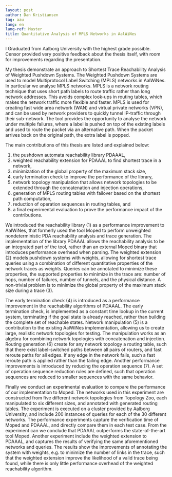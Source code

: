 ```yaml
---
layout: post
author: Dan Kristiansen
tag: aau
lang: en
lang-ref: Master
title: Quantitative Analysis of MPLS Networks in AalWiNes
---
```


I Graduated from Aalborg University with the highest grade possible. Censor provided very positive feedback about the thesis itself, with room for improvements regarding the presentation.

My thesis demonstrate an approach to Shortest Trace Reachability Analysis of Weighted Pushdown Systems. The Weighted Pushdown Systems are used to model Multiprotocol Label Switching (MPLS) networks in AalWiNes. In particular we analyse MPLS networks. MPLS is a network routing technique that uses short path labels to route traffic rather than long network addresses. This avoids complex look-ups in routing tables, which makes the network traffic more flexible and faster. MPLS is used for creating fast wide area network (WAN) and virtual private networks (VPN), and can be used by network providers to quickly tunnel IP-traffic through their sub-network. The tool provides the opportunity to analyse the network under multiple failures, where a label is pushed on top of the existing labels and used to route the packet via an alternative path. When the packet arrives back on the original path, the extra label is popped.

The main contributions of this thesis are listed and explained below:
1. the pushdown automata reachability library PDAAAL,
2. weighted reachability extension for PDAAAL to find shortest trace in a network,
3. minimization of the global property of the maximum stack size,
4. early termination check to improve the performance of the library,
5. network topology manipulation that allows network topologies to be extended through the concatenation and injection operations,
6. generation of MPLS routing tables with failover based on the shortest path computation,
7. reduction of operation sequences in routing tables, and
8. a final experimental evaluation to prove the performance impact of the contributions.

We introduced the reachability library (1) as a performance improvement to AalWiNes, that formerly used the tool Moped to perform unweighted nondeterministic PDA reachability analysis and trace generation. The implementation of the library PDAAAL allows the reachability analysis to be an integrated part of the tool, rather than an external Moped binary that introduces performance overhead when parsing. The weighted extension (2) models pushdown systems with weights, allowing for shortest trace queries using a combination of different quantitative properties of the network traces as weights.
Queries can be annotated to minimize these properties, the supported properties to minimize in the trace are: number of hops, number of failures, number of tunnels, and the physical distance. A non-trivial problem is to minimize the global property of the maximum stack size during a trace (3).

The early termination check (4) is introduced as a performance improvement in the reachability algorithms of PDAAAL. The early termination check, is implemented as a constant time lookup in the current system, terminating if the goal state is already reached, rather than building the complete set of reachable states. Network manipulation (5) is a contribution to the existing AalWiNes implementation, allowing us to create large, realistic network topologies for testing. The manipulation works as an algebra for combining network topologies with concatenation and injection. Routing generation (6) create for any network topology a routing table, such that there exist label-switched paths between all pairs of routers, and fast reroute paths for all edges. If any edge in the network fails, such a fast reroute path is applied rather than the failing edge. Another performance improvements is introduced by reducing the operation sequence (7). A set of operation sequence reduction rules are defined, such that operation sequences are reduced to smaller sequences with the same behavior.

Finally we conduct an experimental evaluation to compare the performance of our implementation to Moped. The networks used in this experiment are constructed from five different network topologies from Topology Zoo, each manipulated to six different sizes, and annotated with generated routing tables. The experiment is executed on a cluster provided by Aalborg University, and include 200 instances of queries for each of the 30 different networks. The performance experiments capture the verification time of Moped and PDAAAL, and directly compare them in each test case. From the experiment can we conclude that PDAAAL outperforms the state-of-the-art tool Moped. Another experiment include the weighted extension to PDAAAL, and captures the results of verifying the same aforementioned networks and queries. The results show the improvements of annotating the system with weights, e.g. to minimize the number of links in the trace, such that the weighted extension improve the likelihood of a valid trace being found, while there is only little performance overhead of the weighted reachability algorithm.